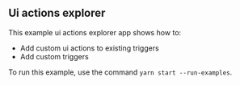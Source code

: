 ## Ui actions explorer

This example ui actions explorer app shows how to:
 - Add custom ui actions to existing triggers
 - Add custom triggers


To run this example, use the command `yarn start --run-examples`.